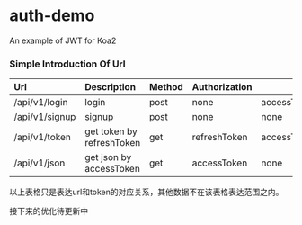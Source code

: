 # auth-demo
An example of JWT  for Koa2
### Simple Introduction Of Url

| Url            | Description               | Method | Authorization | Response                 |
| :------------- | :------------------------ | :----- | :------------ | ------------------------ |
| /api/v1/login  | login                     | post   | none          | accessToken,refreshToken |
| /api/v1/signup | signup                    | post   | none          | none                     |
| /api/v1/token  | get token by refreshToken | get    | refreshToken  | accessToken,refreshToken |
| /api/v1/json   | get json by accessToken   | get    | accessToken   | none                     |

以上表格只是表达url和token的对应关系，其他数据不在该表格表达范围之内。

接下来的优化待更新中







